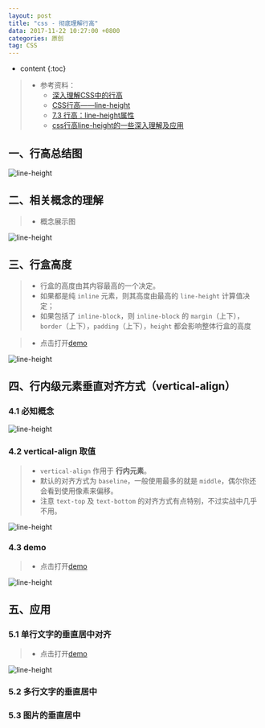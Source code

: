 ```yaml
---
layout: post
title: "css - 彻底理解行高"
data: 2017-11-22 10:27:00 +0800
categories: 原创
tag: CSS
---
```

* content
{:toc}

> * 参考资料：
>   * [深入理解CSS中的行高](http://www.cnblogs.com/rainman/archive/2011/08/05/2128068.html)
>   * [CSS行高——line-height](https://www.cnblogs.com/dolphinX/p/3236686.html)
>   * [7.3 行高：line-height属性](http://www.ddcat.net/blog/?p=227)
>   * [css行高line-height的一些深入理解及应用](http://www.zhangxinxu.com/wordpress/2009/11/css%E8%A1%8C%E9%AB%98line-height%E7%9A%84%E4%B8%80%E4%BA%9B%E6%B7%B1%E5%85%A5%E7%90%86%E8%A7%A3%E5%8F%8A%E5%BA%94%E7%94%A8/)


<!-- more -->

## 一、行高总结图

![line-height](/styles/images/css/lineHeight/lineHeight-02.png)


## 二、相关概念的理解

> * 概念展示图

![line-height](/styles/images/css/lineHeight/lineHeight-01.png)

## 三、行盒高度

> * 行盒的高度由其内容最高的一个决定。
> * 如果都是纯 `inline` 元素，则其高度由最高的 `line-height` 计算值决定；
> * 如果包括了 `inline-block`，则 `inline-block` 的 `margin`（上下），`border`（上下），`padding`（上下），`height` 都会影响整体行盒的高度

> * 点击打开[demo](/effects/demo/css/lineHeight/eg1.html)

![line-height](/styles/images/css/lineHeight/lineHeight-03.png)

## 四、行内级元素垂直对齐方式（vertical-align）

### 4.1 必知概念

![line-height](/styles/images/css/lineHeight/lineHeight-04.png)

### 4.2 vertical-align 取值

> * `vertical-align` 作用于 **行内元素**。
> * 默认的对齐方式为 `baseline`，一般使用最多的就是 `middle`，偶尔你还会看到使用像素来偏移。
> * 注意 `text-top` 及 `text-bottom` 的对齐方式有点特别，不过实战中几乎不用。

![line-height](/styles/images/css/lineHeight/lineHeight-05.png)

### 4.3 demo

> * 点击打开[demo](/effects/demo/css/lineHeight/eg2.html)

![line-height](/styles/images/css/lineHeight/lineHeight-06.png)

## 五、应用

### 5.1 单行文字的垂直居中对齐

> * 点击打开[demo](/effects/demo/css/lineHeight/eg3.html)

![line-height](/styles/images/css/lineHeight/lineHeight-07.png)

### 5.2 多行文字的垂直居中

### 5.3 图片的垂直居中